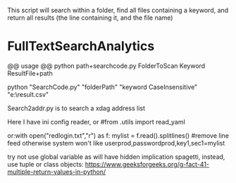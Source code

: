 This script will search within a folder, find all files containing a keyword, and return all results (the line containing it, and the file name)

# FullTextSearchAnalytics


@@ usage 
@@ python path+searchcode.py FolderToScan Keyword ResultFile+path


python "SearchCode.py" "folderPath" "keyword CaseInsensitive" "e:\result.csv"


Search2addr.py is to search a xdag address list


Here I have ini config reader, or
#from .utils import read_yaml

or:with open("redlogin.txt","r") as f:
    mylist = f.read().splitlines() #remove line feed otherwise system won't like
    userprod,passwordprod,key1,sec1=mylist  

try not use global variable as will have hidden implication spagetti, instead, use tuple or class objects:
https://www.geeksforgeeks.org/g-fact-41-multiple-return-values-in-python/

